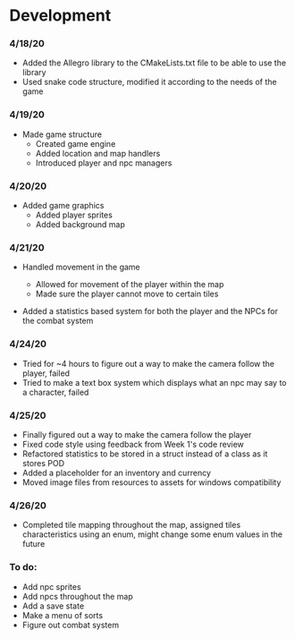 # Development

### 4/18/20
* Added the Allegro library to the CMakeLists.txt file to be able to use the library
* Used snake code structure, modified it according to the needs of the game

### 4/19/20
* Made game structure
    * Created game engine
    * Added location and map handlers
    * Introduced player and npc managers

### 4/20/20
* Added game graphics
    * Added player sprites
    * Added background map

### 4/21/20
* Handled movement in the game
    * Allowed for movement of the player within the map
    * Made sure the player cannot move to certain tiles

* Added a statistics based system for both the player and the NPCs for the combat system

### 4/24/20
* Tried for ~4 hours to figure out a way to make the camera follow the player, failed
* Tried to make a text box system which displays what an npc may say to a character, failed

### 4/25/20
* Finally figured out a way to make the camera follow the player
* Fixed code style using feedback from Week 1's code review
* Refactored statistics to be stored in a struct instead of a class as it stores POD
* Added a placeholder for an inventory and currency
* Moved image files from resources to assets for windows compatibility

### 4/26/20
* Completed tile mapping throughout the map, assigned tiles characteristics using an enum, might change some enum values in the future

### To do:
* Add npc sprites
* Add npcs throughout the map
* Add a save state
* Make a menu of sorts
* Figure out combat system
